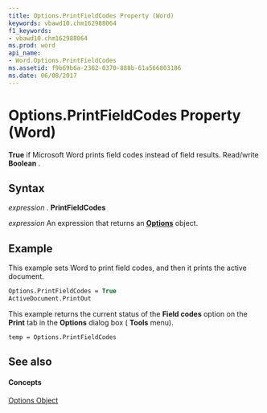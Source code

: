 ```yaml
---
title: Options.PrintFieldCodes Property (Word)
keywords: vbawd10.chm162988064
f1_keywords:
- vbawd10.chm162988064
ms.prod: word
api_name:
- Word.Options.PrintFieldCodes
ms.assetid: f9b69b6a-2362-0370-888b-61a566803186
ms.date: 06/08/2017
---
```



# Options.PrintFieldCodes Property (Word)

 **True** if Microsoft Word prints field codes instead of field results. Read/write **Boolean** .


## Syntax

 _expression_ . **PrintFieldCodes**

 _expression_ An expression that returns an **[Options](options-object-word.md)** object.


## Example

This example sets Word to print field codes, and then it prints the active document.


```vb
Options.PrintFieldCodes = True 
ActiveDocument.PrintOut
```

This example returns the current status of the  **Field codes** option on the **Print** tab in the **Options** dialog box ( **Tools** menu).




```
temp = Options.PrintFieldCodes
```


## See also


#### Concepts


[Options Object](options-object-word.md)

